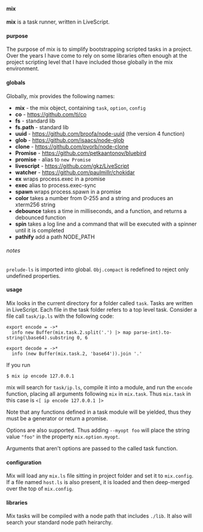 #### mix

**mix** is a task runner, written in LiveScript.

#### purpose

The purpose of mix is to simplify bootstrapping scripted tasks in a project.  Over the years I have come to rely on some libraries often enough at the project scripting level that I have included those globally in the mix environment.

#### globals

Globally, mix provides the following names:

- **mix** - the mix object, containing `task`, `option`, `config`
- **co** - https://github.com/tj/co
- **fs** - standard lib
- **fs.path** - standard lib
- **uuid** - https://github.com/broofa/node-uuid (the version 4 function)
- **glob** - https://github.com/isaacs/node-glob
- **clone** - https://github.com/pvorb/node-clone
- **Promise** - https://github.com/petkaantonov/bluebird
- **promise** - alias to `new Promise`
- **livescript** - https://github.com/gkz/LiveScript
- **watcher** - https://github.com/paulmillr/chokidar
- **ex** wraps process.exec in a promise
- **exec** alias to process.exec-sync
- **spawn** wraps process.spawn in a promise
- **color** takes a number from 0-255 and a string and produces an xterm256 string
- **debounce** takes a time in milliseconds, and a function, and returns a debounced function
- **spin** takes a log line and a command that will be executed with a spinner until it is completed
- **pathify** add a path NODE_PATH

###### notes
`prelude-ls` is imported into global.
`Obj.compact` is redefined to reject only undefined properties.

#### usage

Mix looks in the current directory for a folder called `task`.  Tasks are written in LiveScript.  Each file in the task folder refers to a top level task.  Consider a file call `task/ip.ls` with the following code:
```
export encode = ->*
  info new Buffer(mix.task.2.split('.') |> map parse-int).to-string(\base64).substring 0, 6

export decode = ->*
  info (new Buffer(mix.task.2, 'base64')).join '.'
```
If you run
```
$ mix ip encode 127.0.0.1
```
mix will search for `task/ip.ls`, compile it into a module, and run the `encode` function, placing all arguments following `mix` in `mix.task`.  Thus `mix.task` in this case is `<[ ip encode 127.0.0.1 ]>`

Note that any functions defined in a task module will be yielded, thus they must be a generator or return a promise.

Options are also supported.  Thus adding `--myopt foo` will place the string value `"foo"` in the property `mix.option.myopt`.

Arguments that aren't options are passed to the called task function.

#### configuration

Mix will load any `mix.ls` file sitting in project folder and set it to `mix.config`.  If a file named `host.ls` is also present, it is loaded and then deep-merged over the top of `mix.config`.

#### libraries

Mix tasks will be compiled with a node path that includes `./lib`.  It also will search your standard node path heirarchy.

